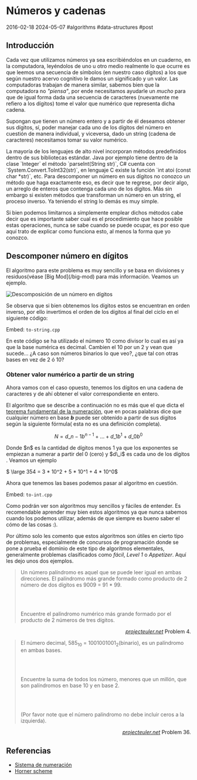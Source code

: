 <!-- vim: set spelllang=es_mx: -->
# Números y cadenas
2016-02-18 2024-05-07 #algorithms #data-structures #post

## Introducción

<p>Cada vez que utilizamos números ya sea escribiéndolos en un cuaderno, en la computadora, leyéndolos de uno u otro medio realmente lo que ocurre es que leemos una secuencia de símbolos (en nuestro caso dígitos) a los que según nuestro acervo cognitivo le damos un significado y un valor. Las computadoras trabajan de manera similar, sabemos bien que la computadora no <em>"piensa"</em>, por ende necesitamos ayudarle un <em>mucho</em> para que de igual forma dada una secuencia de caracteres (nuevamente me refiero a los dígitos) tome el valor que numérico que representa dicha cadena.</p>

<p>Supongan que tienen un número entero y a partir de él deseamos obtener sus dígitos, sí, poder manejar cada uno de los dígitos del número en cuestión de manera individual, y viceversa, dado un string (cadena de caracteres) necesitamos tomar su valor numérico.  </p>

<p>La mayoría de los lenguajes de alto nivel incorporan métodos predefinidos dentro de sus bibliotecas estándar. Java por ejemplo tiene dentro de la clase `Integer` el método `parseInt(String str)`, C# cuenta con `System.Convert.ToInt32(str)`, en lenguaje C existe la función `int atoi (const char *str)`, etc. Para descomponer un número en sus dígitos no conozco un método que haga exactamente eso, es decir que te regrese, por decir algo, un arreglo de enteros que contenga cada uno de los dígitos. Más sin embargo si existen métodos que transforman un número en un string, el proceso inverso. Ya teniendo el string lo demás es muy simple.</p>

<p>Si bien podemos limitarnos a simplemente emplear dichos métodos cabe decir que es importante saber cual es el procedimiento que hace posible estas operaciones, nunca se sabe cuando se puede ocupar, es por eso que aquí trato de explicar como funciona esto, al menos la forma que yo conozco.</p>

## Descomponer número en dígitos

<p>El algoritmo para este problema es muy sencillo y se basa en divisiones y residuos(véase [Big Mod](/big-mod) para más información. Veamos un ejemplo.</p>

![Descomposición de un número en dígitos](/numeros-y-strings/descomposicion_digitos.png)


<p>Se observa que si bien obtenemos los dígitos estos se encuentran en orden inverso, por ello invertimos el orden de los dígitos al final del ciclo en el siguiente código:</p>

Embed: `to-string.cpp`

<p>En este código se ha utilizado el número 10 como divisor lo cual es así ya que la base numérica es decimal. Cambien el 10 por un 2 y vean que sucede... ¿A caso son números binarios lo que veo?, ¿que tal con otras bases en vez de 2 ó 10?</p>

### Obtener valor numérico a partir de un string

<p>Ahora vamos con el caso opuesto, tenemos los dígitos en una cadena de caracteres y de ahí obtener el valor correspondiente en entero.</p>

<p>El algoritmo que se describe a continuación no es más que el que dicta el <a href="http://es.wikipedia.org/wiki/Sistema_de_numeraci%C3%B3n#Teorema_Fundamental_de_la_numeraci.C3.B3n" target="_blank">teorema fundamental de la numeración</a>, que en pocas palabras dice que cualquier número en base <strong><em>b</em></strong> puede ser obtenido a partir de sus dígitos según la siguiente fórmula( esta no es una definición completa).</p>

$$N = d\_{n - 1}b^{n - 1} + ... + d\_{1}b^{1} + d\_{0}b^{0}$$


<p>Donde $n$ es la cantidad de dígitos menos 1 ya que los exponentes se empiezan a numerar a partir del 0 (cero) y $d\_i$ es cada uno de los dígitos . Veamos un ejemplo</p>


$ \large 354 = 3 * 10^2 + 5 * 10^1 + 4 * 10^0$ 


<p>Ahora que tenemos las bases podemos pasar al algoritmo en cuestión.</p>

Embed: `to-int.cpp`

<p>Como podrán ver son algoritmos muy sencillos y fáciles de entender. Es recomendable aprender muy bien estos algoritmos ya que nunca sabemos cuando los podemos utilizar, además de que siempre es bueno saber el cómo de las cosas :).</p>

<p>Por último solo les comento que estos algoritmos son útiles en cierto tipo de problemas, especialmente de concursos de programación donde se pone a prueba el dominio de este tipo de algoritmos elementales, generalmente problemas clasificados como <em>fácil</em>, <em>Level 1</em> o <em>Appetizer</em>. Aquí les dejo unos dos ejemplos.</p>


<blockquote>
  <p>Un número palíndromo es aquel que se puede leer igual en ambas direcciones. El palíndromo más grande formado como producto de 2 número de dos dígitos es 9009 = 91 * 99.</p>
  <br><br>
  <p>Encuentre el palíndromo numérico más grande formado por el producto de 2 números de tres dígitos.</p>
</blockquote>
<p align="right"><em><a href="http://www.projecteuler.net" target="_blank">projecteuler.net</a></em> Problem 4.


<blockquote>
  <p>El número decimal, 585<sub>10</sub> = 1001001001<sub>2</sub>(binario), es un palíndromo en ambas bases.</p>
  <br><br>
<p>Encuentre la suma de todos los número, menores que un millón, que son palíndromos en base 10 y en base 2.</p>
  <br><br>
  <p>(Por favor note que el número palíndromo no debe incluir ceros a la izquierda).</p>
</blockquote>
<p align="right"><em><a href="http://www.projecteuler.net" target="_blank">projecteuler.net</a></em> Problem 36.


## Referencias

<ul>
    <li> <a href="http://es.wikipedia.org/wiki/Sistema_de_numeraci%C3%B3n" target="_blank">Sistema de numeración</a></li>
    <li> <a href="http://en.wikipedia.org/wiki/Horner_scheme" target="_blank">Horner scheme</a></li>
</ul>

